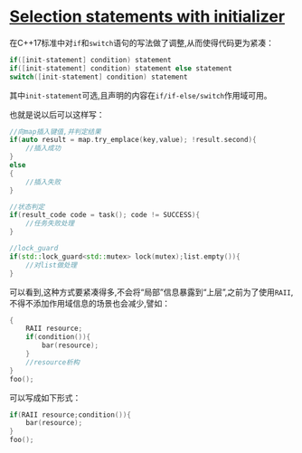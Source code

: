 # [Selection statements with initializer](http://www.open-std.org/jtc1/sc22/wg21/docs/papers/2016/p0305r1.html)

在C++17标准中对`if`和`switch`语句的写法做了调整,从而使得代码更为紧凑：

```C++
if([init-statement] condition) statement
if([init-statement] condition) statement else statement
switch([init-statement] condition) statement
```

其中`init-statement`可选,且声明的内容在`if/if-else/switch`作用域可用。

也就是说以后可以这样写：

```C++
//向map插入键值,并判定结果
if(auto result = map.try_emplace(key,value); !result.second){
    //插入成功
}
else
{
    //插入失败
}

//状态判定
if(result_code code = task(); code != SUCCESS){
    //任务失败处理
}

//lock_guard
if(std::lock_guard<std::mutex> lock(mutex);list.empty()){
    //对list做处理
}
```

可以看到,这种方式要紧凑得多,不会将“局部”信息暴露到“上层”,之前为了使用`RAII`,不得不添加作用域信息的场景也会减少,譬如：

```C++
{
    RAII resource;
    if(condition()){
        bar(resource);
    }
    //resource析构
}
foo();
```

可以写成如下形式：

```C++
if(RAII resource;condition()){
    bar(resource);
}
foo();
````